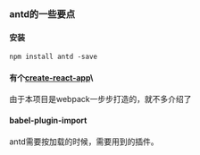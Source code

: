 ### antd的一些要点

#### 安装

`npm install antd -save`

#### 有个[create-react-app](https://ant.design/docs/react/use-with-create-react-app-cn)\

由于本项目是webpack一步步打造的，就不多介绍了

#### babel-plugin-import

antd需要按加载的时候，需要用到的插件。
